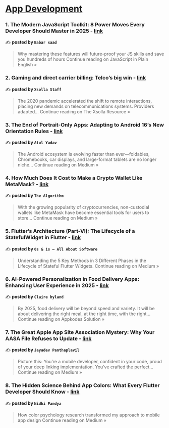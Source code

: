 
<h1><a href=https://medium.com/tag/mobile-app-development/recommended target="_blank" rel="noopener noreferrer">App Development</a></h1>
<h3>1. The Modern JavaScript Toolkit: 8 Power Moves Every Developer Should Master in 2025 - <a href="https://javascript.plainenglish.io/the-modern-javascript-toolkit-8-power-moves-every-developer-should-master-in-2025-ac29c6b88ae3?source=rss------mobile_app_development-5" target="_blank" rel="noopener noreferrer">link</a></h3>

✍️ **posted by `Babar saad`**

<blockquote>Why mastering these features will future-proof your JS skills and save you hundreds of hours
Continue reading on JavaScript in Plain English »</blockquote>

<h3>2. Gaming and direct carrier billing: Telco’s big win - <a href="https://medium.com/xsollaresource/gaming-and-direct-carrier-billing-telcos-big-win-5de67a77ce80?source=rss------mobile_app_development-5" target="_blank" rel="noopener noreferrer">link</a></h3>

✍️ **posted by `Xsolla Staff`**

<blockquote>The 2020 pandemic accelerated the shift to remote interactions, placing new demands on telecommunications systems. Providers adapted…
Continue reading on The Xsolla Resource »</blockquote>

<h3>3. The End of Portrait-Only Apps: Adapting to Android 16’s New Orientation Rules - <a href="https://medium.com/@atul-yadav-01/the-end-of-portrait-only-apps-adapting-to-android-16s-new-orientation-rules-fdee4f4c00a1?source=rss------mobile_app_development-5" target="_blank" rel="noopener noreferrer">link</a></h3>

✍️ **posted by `Atul Yadav`**

<blockquote>The Android ecosystem is evolving faster than ever—foldables, Chromebooks, car displays, and large-format tablets are no longer niche…
Continue reading on Medium »</blockquote>

<h3>4. How Much Does It Cost to Make a Crypto Wallet Like MetaMask? - <a href="https://medium.com/@thealgorithm/how-much-does-it-cost-to-make-a-crypto-wallet-like-metamask-b1ca94897b90?source=rss------mobile_app_development-5" target="_blank" rel="noopener noreferrer">link</a></h3>

✍️ **posted by `The Algorithm`**

<blockquote>With the growing popularity of cryptocurrencies, non-custodial wallets like MetaMask have become essential tools for users to store…
Continue reading on Medium »</blockquote>

<h3>5. Flutter’s Architecture (Part-VI): The Lifecycle of a StatefulWidget in Flutter - <a href="https://medium.com/@0s.and.1s/flutters-architecture-part-vi-the-lifecycle-of-a-statefulwidget-in-flutter-5046a4d14918?source=rss------mobile_app_development-5" target="_blank" rel="noopener noreferrer">link</a></h3>

✍️ **posted by `0s & 1s — All About Software`**

<blockquote>Understanding the 5 Key Methods in 3 Different Phases in the Lifecycle of Stateful Flutter Widgets.
Continue reading on Medium »</blockquote>

<h3>6. AI-Powered Personalization in Food Delivery Apps: Enhancing User Experience in 2025 - <a href="https://medium.com/appkodes-solution/ai-powered-personalization-in-food-delivery-apps-enhancing-user-experience-in-2025-dfa11dc71a40?source=rss------mobile_app_development-5" target="_blank" rel="noopener noreferrer">link</a></h3>

✍️ **posted by `Claire hyland`**

<blockquote>By 2025, food delivery will be beyond speed and variety. It will be about delivering the right meal, at the right time, with the right…
Continue reading on Appkodes Solution »</blockquote>

<h3>7. The Great Apple App Site Association Mystery: Why Your AASA File Refuses to Update - <a href="https://medium.com/@jayadevpanthaplavil/the-great-apple-app-site-association-mystery-why-your-aasa-file-refuses-to-update-8bcb52c6767d?source=rss------mobile_app_development-5" target="_blank" rel="noopener noreferrer">link</a></h3>

✍️ **posted by `Jayadev Panthaplavil`**

<blockquote>Picture this: You’re a mobile developer, confident in your code, proud of your deep linking implementation. You’ve crafted the perfect…
Continue reading on Medium »</blockquote>

<h3>8. The Hidden Science Behind App Colors: What Every Flutter Developer Should Know - <a href="https://medium.com/@nidhipandya1606/the-hidden-science-behind-app-colors-what-every-flutter-developer-should-know-2d36ae2b2f3b?source=rss------mobile_app_development-5" target="_blank" rel="noopener noreferrer">link</a></h3>

✍️ **posted by `Nidhi Pandya`**

<blockquote>How color psychology research transformed my approach to mobile app design
Continue reading on Medium »</blockquote>

